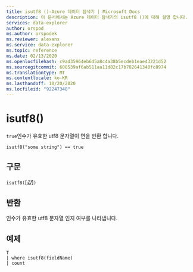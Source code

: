 ```yaml
---
title: isutf8 ()-Azure 데이터 탐색기 | Microsoft Docs
description: 이 문서에서는 Azure 데이터 탐색기의 isutf8 ()에 대해 설명 합니다.
services: data-explorer
author: orspod
ms.author: orspodek
ms.reviewer: alexans
ms.service: data-explorer
ms.topic: reference
ms.date: 02/13/2020
ms.openlocfilehash: c9ad35964eb6d5a8c4a38b5ecdeb1eae43221d52
ms.sourcegitcommit: 608539af6ab511aa11d82c17b782641340fc8974
ms.translationtype: MT
ms.contentlocale: ko-KR
ms.lasthandoff: 10/20/2020
ms.locfileid: "92247348"
---
```

# <a name="isutf8"></a>isutf8()

`true`인수가 유효한 utf8 문자열이 면을 반환 합니다.
    
```kusto
isutf8("some string") == true
```

## <a name="syntax"></a>구문

`isutf8(`[*값*]`)`

## <a name="returns"></a>반환

인수가 유효한 utf8 문자열 인지 여부를 나타냅니다.

## <a name="example"></a>예제

```kusto
T
| where isutf8(fieldName)
| count
```